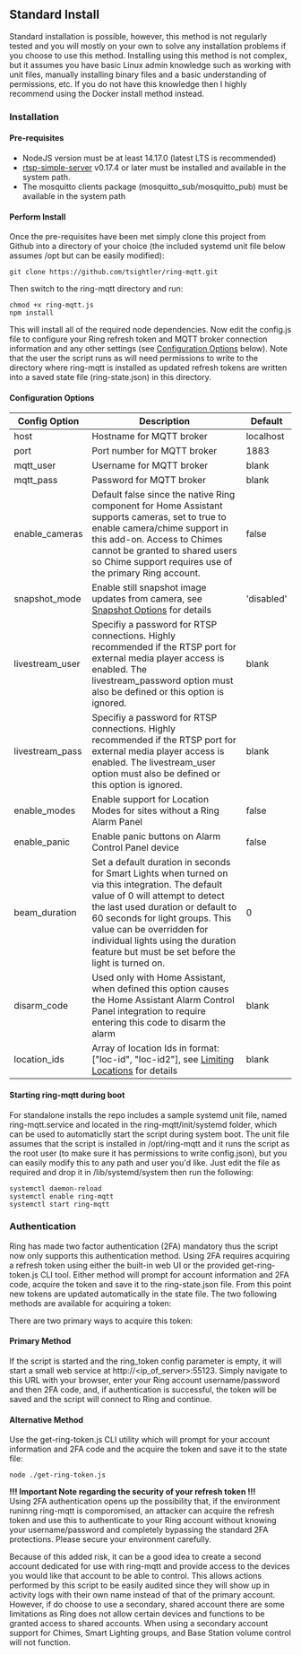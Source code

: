 ## Standard Install 
Standard installation is possible, however, this method is not regularly tested and you will mostly on your own to solve any installation problems if you choose to use this method.  Installing using this method is not complex, but it assumes you have basic Linux admin knowledge such as working with unit files, manually installing binary files and a basic understanding of permissions, etc.  If you do not have this knowledge then I highly recommend using the Docker install method instead.

### Installation
#### Pre-requisites
- NodeJS version must be at least 14.17.0 (latest LTS is recommended)
- [rtsp-simple-server](https://github.com/aler9/rtsp-simple-server) v0.17.4 or later must be installed and available in the system path.
- The mosquitto clients package (mosquitto_sub/mosquitto_pub) must be available in the system path

#### Perform Install
Once the pre-requisites have been met simply clone this project from Github into a directory of your choice (the included systemd unit file below assumes /opt but can be easily modified):

`git clone https://github.com/tsightler/ring-mqtt.git`

Then switch to the ring-mqtt directory and run:

```
chmod +x ring-mqtt.js
npm install
```

This will install all of the required node dependencies.  Now edit the config.js file to configure your Ring refresh token and MQTT broker connection information and any other settings (see [Configuration Options](#configuration-options) below).  Note that the user the script runs as will need permissions to write to the directory where ring-mqtt is installed as updated refresh tokens are written into a saved state file (ring-state.json) in this directory.

#### Configuration Options
| Config Option | Description | Default |
| --- | --- | --- |
| host | Hostname for MQTT broker | localhost |
| port | Port number for MQTT broker | 1883 |
| mqtt_user | Username for MQTT broker | blank |
| mqtt_pass | Password for MQTT broker | blank |
| enable_cameras | Default false since the native Ring component for Home Assistant supports cameras, set to true to enable camera/chime support in this add-on.  Access to Chimes cannot be granted to shared users so Chime support requires use of the primary Ring account. | false |
| snapshot_mode | Enable still snapshot image updates from camera, see [Snapshot Options](#snapshot-options) for details | 'disabled' |
| livestream_user | Specifiy a password for RTSP connections.  Highly recommended if the RTSP port for external media player access is enabled.  The livestream_password option must also be defined or this option is ignored. | blank |
| livestream_pass | Specifiy a password for RTSP connections.  Highly recommended if the RTSP port for external media player access is enabled.  The livestream_user option must also be defined or this option is ignored. | blank |
| enable_modes | Enable support for Location Modes for sites without a Ring Alarm Panel | false |
| enable_panic | Enable panic buttons on Alarm Control Panel device | false |
| beam_duration | Set a default duration in seconds for Smart Lights when turned on via this integration.  The default value of 0 will attempt to detect the last used duration or default to 60 seconds for light groups.  This value can be overridden for individual lights using the duration feature but must be set before the light is turned on. | 0 |
| disarm_code | Used only with Home Assistant, when defined this option causes the Home Assistant Alarm Control Panel integration to require entering this code to disarm the alarm | blank |
| location_ids | Array of location Ids in format: ["loc-id", "loc-id2"], see [Limiting Locations](#limiting-locations) for details | blank |

#### Starting ring-mqtt during boot
For standalone installs the repo includes a sample systemd unit file, named ring-mqtt.service and located in the ring-mqtt/init/systemd folder, which can be used to automaticlly start the script during system boot.  The unit file assumes that the script is installed in /opt/ring-mqtt and it runs the script as the root user (to make sure it has permissions to write config.json), but you can easily modify this to any path and user you'd like.  Just edit the file as required and drop it in /lib/systemd/system then run the following:

```
systemctl daemon-reload
systemctl enable ring-mqtt
systemctl start ring-mqtt
```

### Authentication
Ring has made two factor authentication (2FA) mandatory thus the script now only supports this authentication method.  Using 2FA requires acquiring a refresh token using either the built-in web UI or the provided get-ring-token.js CLI tool.  Either method will prompt for account information and 2FA code, acquire the token and save it to the ring-state.json file.  From this point new tokens are updated automatically in the state file.  The two following methods are available for acquiring a token:

There are two primary ways to acquire this token:

#### Primary Method  
If the script is started and the ring_token config parameter is empty, it will start a small web service at http://<ip_of_server>:55123.  Simply navigate to this URL with your browser, enter your Ring account username/password and then 2FA code, and, if authentication is successful, the token will be saved and the script will connect to Ring and continue.

#### Alternative Method
Use the get-ring-token.js CLI utility which will prompt for your account information and 2FA code and the acquire the token and save it to the state file:
```
node ./get-ring-token.js
```

**!!! Important Note regarding the security of your refresh token !!!**  
Using 2FA authentication opens up the possibility that, if the environment runinng ring-mqtt is comporomised, an attacker can acquire the refresh token and use this to authenticate to your Ring account without knowing your username/password and completely bypassing the standard 2FA protections.  Please secure your environment carefully.

Because of this added risk, it can be a good idea to create a second account dedicated for use with ring-mqtt and provide access to the devices you would like that account to be able to control.  This allows actions performed by this script to be easily audited since they will show up in activity logs with their own name instead of that of the primary account.  However, if do choose to use a secondary, shared account there are some limitations as Ring does not allow certain devices and functions to be granted access to shared accounts.  When using a secondary account support for Chimes, Smart Lighting groups, and Base Station volume control will not function.
